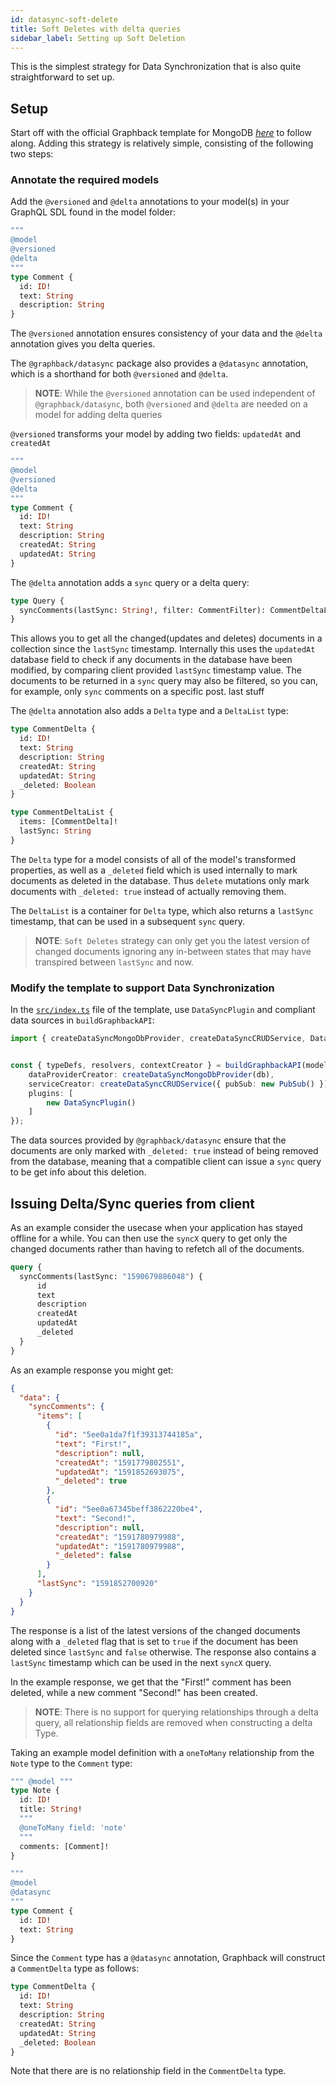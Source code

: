 ```yaml
---
id: datasync-soft-delete
title: Soft Deletes with delta queries
sidebar_label: Setting up Soft Deletion
---
```


This is the simplest strategy for Data Synchronization that is also quite straightforward to set up.

## Setup

Start off with the official Graphback template for MongoDB [*here*](https://GitHub.com/aerogear/graphback/tree/master/templates/ts-apollo-mongodb-backend) to follow along. Adding this strategy is relatively simple, consisting of the following two steps:

### Annotate the required models

Add the `@versioned` and `@delta` annotations to your model(s) in your GraphQL SDL found in the model folder:

```graphql
""" 
@model
@versioned
@delta
"""
type Comment {
  id: ID!
  text: String
  description: String
}
```

The `@versioned` annotation ensures consistency of your data and the `@delta` annotation gives you delta queries.

The `@graphback/datasync` package also provides a `@datasync` annotation, which is a shorthand for both `@versioned` and `@delta`.

> **NOTE**: While the `@versioned` annotation can be used independent of `@graphback/datasync`, both `@versioned` and `@delta` are needed on a model for adding delta queries

`@versioned` transforms your model by adding two fields: `updatedAt` and `createdAt`

```graphql
""" 
@model
@versioned
@delta 
"""
type Comment {
  id: ID!
  text: String
  description: String
  createdAt: String
  updatedAt: String
}
```

The `@delta` annotation adds a `sync` query or a delta query:
```graphql
type Query {
  syncComments(lastSync: String!, filter: CommentFilter): CommentDeltaList!
}
```

This allows you to get all the changed(updates and deletes) documents in a collection since the `lastSync` timestamp. Internally this uses the `updatedAt` database field to check if any documents in the database have been modified, by comparing client provided `lastSync` timestamp value. The documents to be returned in a `sync` query may also be filtered, so you can, for example, only `sync` comments on a specific post. last stuff 

The `@delta` annotation also adds a `Delta` type and a `DeltaList` type:
```graphql
type CommentDelta {
  id: ID!
  text: String
  description: String
  createdAt: String
  updatedAt: String
  _deleted: Boolean
}

type CommentDeltaList {
  items: [CommentDelta]!
  lastSync: String
}
```

The `Delta` type for a model consists of all of the model's transformed properties, as well as a `_deleted` field which is used internally to mark documents as deleted in the database. Thus `delete` mutations only mark documents with `_deleted: true` instead of actually removing them.

The `DeltaList` is a container for `Delta` type, which also returns a `lastSync` timestamp, that can be used in a subsequent `sync` query.

> **NOTE**: `Soft Deletes` strategy can only get you the latest version of changed documents ignoring any in-between states that may have transpired between `lastSync` and now.

### Modify the template to support Data Synchronization

In the [`src/index.ts`](https://github.com/aerogear/graphback/blob/templates-0.14.0/templates/ts-apollo-mongodb-backend/src/index.ts) file of the template, use  `DataSyncPlugin` and compliant data sources in `buildGraphbackAPI`:

```typescript
import { createDataSyncMongoDbProvider, createDataSyncCRUDService, DataSyncPlugin } from '@graphback/datasync'


const { typeDefs, resolvers, contextCreator } = buildGraphbackAPI(modelDefs, {
    dataProviderCreator: createDataSyncMongoDbProvider(db),
    serviceCreator: createDataSyncCRUDService({ pubSub: new PubSub() }),
    plugins: [
        new DataSyncPlugin()
    ]
});
```
The data sources provided by `@graphback/datasync` ensure that the documents are only marked with `_deleted: true` instead of being removed from the database, meaning that a compatible client can issue a `sync` query to be get info about this deletion.

## Issuing Delta/Sync queries from client

As an example consider the usecase when your application has stayed offline for a while. You can then use the `syncX` query to get only the changed documents rather than having to refetch all of the documents.

```graphql
query {
  syncComments(lastSync: "1590679886048") {
      id
      text
      description
      createdAt
      updatedAt
      _deleted
  }
}
```

As an example response you might get:

```json
{
  "data": {
    "syncComments": {
      "items": [
        {
          "id": "5ee0a1da7f1f39313744185a",
          "text": "First!",
          "description": null,
          "createdAt": "1591779802551",
          "updatedAt": "1591852693075",
          "_deleted": true
        },
        {
          "id": "5ee0a67345beff3862220be4",
          "text": "Second!",
          "description": null,
          "createdAt": "1591780979988",
          "updatedAt": "1591780979988",
          "_deleted": false
        }
      ],
      "lastSync": "1591852700920"
    }
  }
}
```

The response is a list of the latest versions of the changed  documents along with a `_deleted` flag that is set to `true` if the document has been deleted since `lastSync` and `false` otherwise. The response also contains a `lastSync` timestamp which can be used in the next `syncX` query.

In the example response, we get that the "First!" comment has been deleted, while a new comment "Second!" has been created.

> **NOTE**: There is no support for querying relationships through a delta query, all relationship fields are removed when constructing a delta Type.

Taking an example model definition with a `oneToMany` relationship from the `Note` type to the `Comment` type:

```graphql
""" @model """
type Note {
  id: ID!
  title: String!
  """
  @oneToMany field: 'note'
  """
  comments: [Comment]!
}

""" 
@model
@datasync
"""
type Comment {
  id: ID!
  text: String
}
```

Since the `Comment` type has a `@datasync` annotation, Graphback will construct a `CommentDelta` type as follows:

```graphql
type CommentDelta {
  id: ID!
  text: String
  description: String
  createdAt: String
  updatedAt: String
  _deleted: Boolean
}
```

Note that there are is no relationship field in the `CommentDelta` type.
